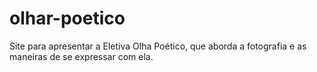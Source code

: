 # olhar-poetico
Site para apresentar a Eletiva Olha Poético, que aborda a fotografia e as maneiras de se expressar com ela.
